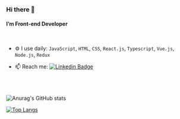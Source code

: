 ### Hi there 👋


#### I’m Front-end Developer

<br>

- ⚙️ I use daily: `JavaScript`, `HTML`, `CSS`, `React.js`, `Typescript`, `Vue.js`, `Node.js`, `Redux` 

- 📫 Reach me: [![Linkedin Badge](https://img.shields.io/badge/-ricierirostirolla%20-0072b1?style=flat&logo=Linkedin&logoColor=white)](https://www.linkedin.com/in/ricierirostirolla/ "Connect on LinkedIn")

<br>
<br>


![Anurag's GitHub stats](https://github-readme-stats.vercel.app/api?username=rrostirolla&show_icons=true&theme=light)


[![Top Langs](https://github-readme-stats.vercel.app/api/top-langs/?username=rrostirolla&layout=compact)](https://github.com/anuraghazra/github-readme-stats)
